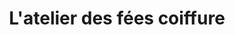 ---
title: "L'atelier des fées coiffure"
url: /martigne-ferchaud/latelier-des-fees-coiffure/
shop: coiffeur
---